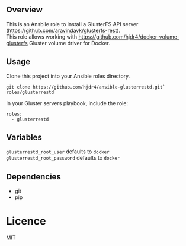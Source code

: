 ## Overview
This is an Ansbile role to install a GlusterFS API server (https://github.com/aravindavk/glusterfs-rest).  
This role allows working with https://github.com/hjdr4/docker-volume-glusterfs Gluster volume driver for Docker.  

## Usage
 Clone this project into your Ansible roles directory.
 ```
 git clone https://github.com/hjdr4/ansible-glusterrestd.git` roles/glusterrestd
 ```
 
 In your Gluster servers playbook, include the role:
 ```
 roles:
   - glusterrestd
```
 
 ## Variables
 `glusterrestd_root_user` defaults to `docker`  
 `glusterrestd_root_password` defaults to `docker`  
 
 ## Dependencies
 - git
 - pip
 
 # Licence
 MIT
